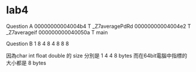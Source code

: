 # lab4
Question A
00000000004004b4 T _Z7averagePdRd
00000000004004e2 T _Z7averageif
000000000040050a T main

Question B
1       8
4       8
4       8
8       8

因為char int float double 的 size 分別是 1 4 4 8 bytes
而在64bit電腦中指標的大小都是 8 bytes
